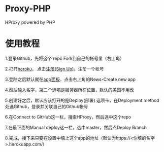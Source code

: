 # Proxy-PHP
HProxy powered by PHP

# 使用教程
1.登录Github，先将这个 repo Fork到自己的帐号里（右上角）

2.打开[heroku](https://www.heroku.com/)， 点击[注册(Sign Up)](https://signup.heroku.com/)，注册一个帐号   

3.登陆之后默认就在[app面板](https://dashboard.heroku.com/apps)，点击右上角的News-Create new app    

4.然后输入名字，第二个选项是服务器所在位置，默认的美国不用改  

5.创建好之后，默认应该打开的是Deploy(部署) 选项卡，在Deployment method处选Github，登录并关联自己的Github帐号   

6.在Connect to GitHub这一栏，搜索HProxy，然后选中这个repo   

7.在最下面的Manual deploy这一栏，选中master，然后点Deploy Branch    

8.完成，接下来只要在设置中填上这个app的地址（默认为https://<你填的名字>.herokuapp.com/）
